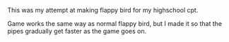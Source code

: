 This was my attempt at making flappy bird for my highschool cpt.

Game works the same way as normal flappy bird, but I made it so that the pipes gradually get faster as the game goes on.

